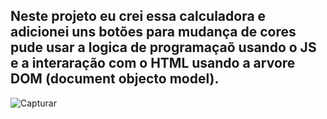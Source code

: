 <h2 style="red"> Neste projeto eu crei essa calculadora e adicionei uns botões para mudança de cores 
pude usar a logica de programaçaõ usando o JS e a interaração com o HTML usando a arvore DOM (document objecto model).</h2>

![Capturar](https://user-images.githubusercontent.com/99054359/165147083-f1099756-1297-4999-a0a5-3c6eb2498ee6.PNG)

